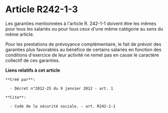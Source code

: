 # Article R242-1-3

Les garanties mentionnées à l'article R. 242-1-1 doivent être les mêmes pour tous les salariés ou pour tous ceux d'une même
catégorie au sens du même article. 

Pour les prestations de prévoyance complémentaire, le fait de prévoir des garanties plus favorables au bénéfice de certains
salariés en fonction des conditions d'exercice de leur activité ne remet pas en cause le caractère collectif de ces
garanties.

**Liens relatifs à cet article**

	**Créé par**:

	  - Décret n°2012-25 du 9 janvier 2012 - art. 1

	**Cite**:

	  - Code de la sécurité sociale. - art. R242-1-1
